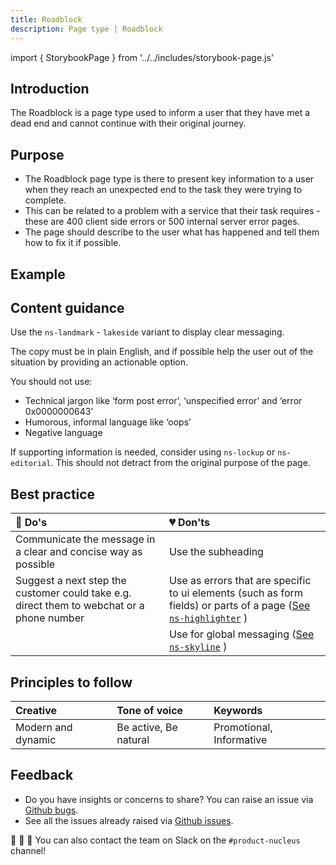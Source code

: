 ```yaml
---
title: Roadblock
description: Page type | Roadblock
---
```


import { StorybookPage } from '../../includes/storybook-page.js'

## Introduction

The Roadblock is a page type used to inform a user that they have met a dead end and cannot continue with their original journey.

## Purpose

* The Roadblock page type is there to present key information to a user when they reach an unexpected end to the task they were trying to complete.
* This can be related to a problem with a service that their task requires - these are 400 client side errors or 500 internal server error pages.
* The page should describe to the user what has happened and tell them how to fix it if possible.

## Example

<StorybookPage story="examples-page-types--roadblock"></StorybookPage>

## Content guidance

Use the `ns-landmark` - `lakeside` variant to display clear messaging.

The copy must be in plain English, and if possible help the user out of the situation by providing an actionable option.

You should not use:

* Technical jargon like ‘form post error’, ‘unspecified error’ and ‘error 0x0000000643’
* Humorous, informal language like ‘oops’
* Negative language

If supporting information is needed, consider using `ns-lockup` or `ns-editorial`. This should not detract from the original purpose of the page.

## Best practice

| 💚 Do's | 💔 Don'ts |
| :---  | :---  |
| Communicate the message in a clear and concise way as possible | Use the subheading |
| Suggest a next step the customer could take e.g. direct them to webchat or a phone number | Use as errors that are specific to ui elements (such as form fields) or parts of a page ([See `ns-highlighter`](components/ns-highlighter.md) ) |
|  | Use for global messaging ([See `ns-skyline`](components/ns-skyline.md) ) |

## Principles to follow

| Creative | Tone of voice | Keywords |
| :--- | :--- | :--- |
| Modern and dynamic  | Be active, Be natural | Promotional, Informative |

## Feedback

* Do you have insights or concerns to share? You can raise an issue via [Github bugs](https://github.com/ConnectedHomes/nucleus/issues/new?assignees=&labels=Bug&template=a--bug-report.md&title=[bug]%20[page-type-roadblock]).
* See all the issues already raised via [Github issues](https://github.com/connectedHomes/nucleus/issues?utf8=%E2%9C%93&q=is%3Aopen+is%3Aissue+label%3ABug+[page-type-roadblock]).

💩 🎉 🦄 You can also contact the team on Slack on the `#product-nucleus` channel!
